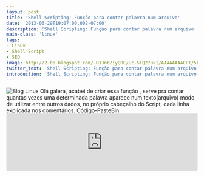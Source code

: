 ```yaml
---
layout: post
title: 'Shell Scripting: Função para contar palavra num arquivo'
date: '2013-06-29T19:07:00.002-07:00'
description: 'Shell Scripting: Função para contar palavra num arquivo'
main-class: 'linux'
tags:
- Linux
- Shell Script
- SED
image: http://2.bp.blogspot.com/-H1Jn6ZiyQDE/Uc-SiQ27ukI/AAAAAAAACFI/5kj-uQHxILQ/s72-c/shell+scripting+bash+.jpg
twitter_text: 'Shell Scripting: Função para contar palavra num arquivo'
introduction: 'Shell Scripting: Função para contar palavra num arquivo'
---
```

![Blog Linux](http://2.bp.blogspot.com/-H1Jn6ZiyQDE/Uc-SiQ27ukI/AAAAAAAACFI/5kj-uQHxILQ/s720/shell+scripting+bash+.jpg "Blog Linux")
Olá galera, acabei de criar essa função , serve pra contar quantas vezes uma determinada palavra aparece num texto(arquivo) modo de utilizar entre outros dados, no próprio cabeçalho do Script, cada linha explicada nos comentários.
Código-PasteBin: <iframe src="http://pastebin.com/raw/460WY6cH" style="border:none;width:100%;"><iframe>
Código-Blog:
#!/bin/bash
# ---------------------------------------------------------------
# ./contapalavra
#
# Shell Scripting: Função para contar palavra num arquivo
#
# Uso: contapalavras [palavra] [arquivo]
#
# Ex.: ./contapalavras MinhaPalavra arquivo.txt
#
# Autor: Marcos da Boa Morte, www.terminalroot.com.br
# Desde: Sáb 29 Jun 2013 22:53:28 BRT 
# Versão: 1
# Licença: GPL
# ----------------------------------------------------------------
contapalavra(){
 # Deixa todas as palavras numa única linha
 sed 's/ /\n/g' $2 | 
 
 # apaga todas as linhas em branco
 sed '/^$/d' | 
 
 # Remove caracteres que não são parte de palavras
 sed 's/[^A-Za-z0-9ÀàÁáÂâÃãÉéÊêÍíÓóÔôÕõÚúÇç_-]/ /g' | 
 
 # Ordena as palavras em ordem alfabética
 sort -n | 
 
 # exibe quantidade de vezes que aparece em cada linha a palavra X
 uniq -c | 
 
 # ordena por numeros a quantidade de uniq
 sort -n | 
 
 # exibe as linhas que contém a palavra procurada
 # n (mostra o número de cada linha; 
 # i ignora a diferença entre letras maiúsculas e letras minúsculas
 egrep -ni "$1" | 
 
 # o egrep(pós uniq) exibe [numero: palavra], então o cut retira o : e o que vem antes dele
 cut -d: -f2 | 
 
 # troca os espaços vazios por quebra de linha
 sed 's/ /\n/g' | 
 
 # remove novamente as linhas em branco
 sed '/^$/d' | 
 
 #exibe o número(que está na primeira linha)
 sed -n 1p
 
 # exibição intuitiva, caso queira.
 #echo "A palavra ($1) aparece: "$(sed -n 1p) " vezes no arquivo: "$2
}
# chama a função e passa os parâmetros para ela.
contapalavra $1 $2
